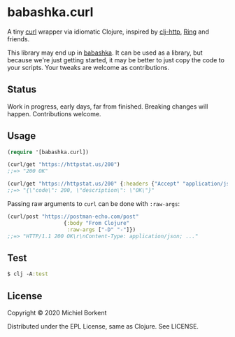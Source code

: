 # babashka.curl

A tiny [curl](https://curl.haxx.se/) wrapper via idiomatic Clojure, inspired by [clj-http](https://github.com/dakrone/clj-http#philosophy), [Ring](https://github.com/ring-clojure/ring) and friends.

This library may end up in [babashka](https://github.com/borkdude/babashka/). It
can be used as a library, but because we're just getting started, it may be
better to just copy the code to your scripts. Your tweaks are welcome as
contributions.

## Status

Work in progress, early days, far from finished. Breaking changes will happen. Contributions welcome.

## Usage

``` clojure
(require '[babashka.curl])

(curl/get "https://httpstat.us/200")
;;=> "200 OK"

(curl/get "https://httpstat.us/200" {:headers {"Accept" "application/json"}})
;;=> "{\"code\": 200, \"description\": \"OK\"}"
```

Passing raw arguments to `curl` can be done with `:raw-args`:

``` clojure
(curl/post "https://postman-echo.com/post"
                  {:body "From Clojure"
                   :raw-args ["-D" "-"]})
;;=> "HTTP/1.1 200 OK\r\nContent-Type: application/json; ..."
```

## Test

``` clojure
$ clj -A:test
```

## License

Copyright © 2020 Michiel Borkent

Distributed under the EPL License, same as Clojure. See LICENSE.
